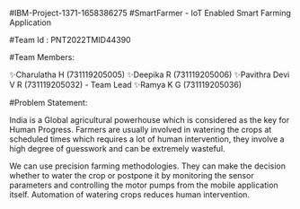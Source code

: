 #IBM-Project-1371-1658386275
#SmartFarmer - IoT Enabled Smart Farming Application

#Team Id : PNT2022TMID44390

#Team Members:

✨Charulatha H (731119205005)
✨Deepika R (731119205006)
✨Pavithra Devi V R (731119205032) - Team Lead
✨Ramya K G (731119205036)

#Problem Statement:

India is a Global agricultural powerhouse which is considered as the key for Human Progress. 
Farmers are usually involved in watering the crops at scheduled times which requires a lot of human intervention, 
they involve a high degree of guesswork and can be extremely wasteful.

We can use precision farming methodologies. 
They can make the decision whether to water the crop or postpone it 
by monitoring the sensor parameters and controlling the motor pumps from the mobile application itself.
Automation of watering crops reduces human intervention.
